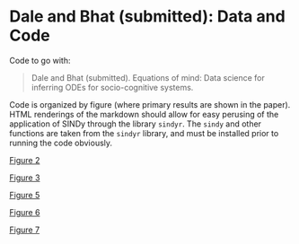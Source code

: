 # Dale and Bhat (submitted): Data and Code

Code to go with:

> Dale and Bhat (submitted). Equations of mind: Data science for inferring ODEs for socio-cognitive systems.

Code is organized by figure (where primary results are shown in the paper). HTML renderings of the markdown should allow for easy perusing of the application of SINDy through the library `sindyr`. The `sindy` and other functions are taken from the `sindyr` library, and must be installed prior to running the code obviously.

[Figure 2](https://htmlpreview.github.com/?https://github.com/racdale/sindyr/blob/master/dale-bhat-materials/Figure_2.html)

[Figure 3](https://htmlpreview.github.com/?https://github.com/racdale/sindyr/blob/master/dale-bhat-materials/Figure_3.html)

[Figure 5](https://htmlpreview.github.com/?https://github.com/racdale/sindyr/blob/master/dale-bhat-materials/Figure_5.html)

[Figure 6](https://htmlpreview.github.com/?https://github.com/racdale/sindyr/blob/master/dale-bhat-materials/Figure_6.html)

[Figure 7](https://htmlpreview.github.com/?https://github.com/racdale/sindyr/blob/master/dale-bhat-materials/Figure_7.html)
